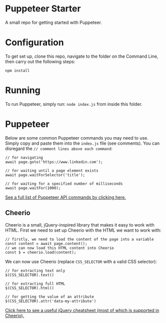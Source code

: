 # Puppeteer Starter
A small repo for getting started with Puppeteer.

# Configuration
To get set up, clone this repo, navigate to the folder on the Command Line, then carry out the following steps:

```
npm install
```

# Running
To run Puppeteer, simply run: ``node index.js`` from inside this folder.

# Puppeteer
Below are some common Puppeteer commands you may need to use. Simply copy and paste them into the `index.js` file (see comments). You can disregard the ``// comment lines above each command``:
```
// for navigating
await page.goto('https://www.linkedin.com');

// for waiting until a page element exists
await page.waitForSelector('title');

// for waiting for a specified number of milliseconds
await page.waitFor(1000);
```

[See a full list of Puppeteer API commands by clicking here.](https://github.com/GoogleChrome/puppeteer/blob/master/docs/api.md)

## Cheerio
Cheerio is a small, jQuery-inspired library that makes it easy to work with HTML. First we need to set up Cheerio with the HTML we want to work with:
```
// firstly, we need to load the content of the page into a variable
const content = await page.content();
// we can now load this HTML content into Cheerio
const $ = cheerio.load(content);
```

We can now use Cheerio (replace ``CSS_SELECTOR`` with a valid CSS selector):

```
// for extracting text only
$(CSS_SELECTOR).text()

// for extracting full HTML
$(CSS_SELECTOR).html()

// for getting the value of an attribute
$(CSS_SELECTOR).attr('data-my-attribute')
```

[Click here to see a useful jQuery cheatsheet (most of which is supported in Cheerio).](https://oscarotero.com/jquery/)